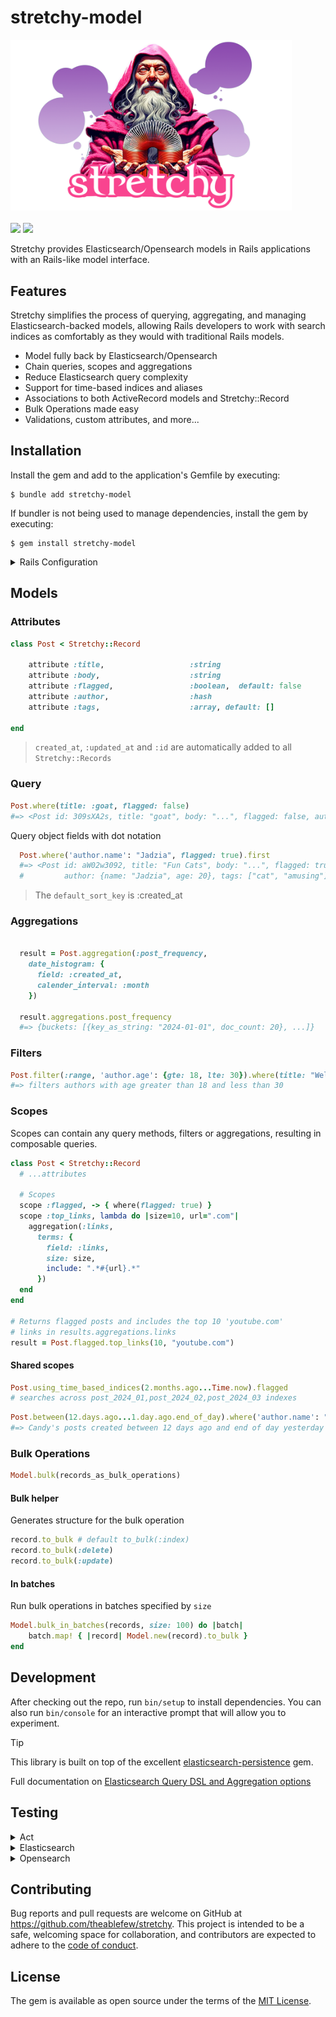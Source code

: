 stretchy-model
===

<p class="docsify-hide">
    <a href="https://stretchy.io/" target="_blank"><img src="./stretchy.logo.png" alt="Gum Image" width="450" /></a>
    <br><br>
    <a href="https://github.com/theablefew/stretchy/releases"><img src="https://img.shields.io/github/v/release/theablefew/stretchy?sort=semver&color=blue"></a>
    <a href="https://github.com/theablefew/stretchy/actions"><img src="https://github.com/theablefew/stretchy/actions/workflows/spec.yml/badge.svg"></a>

</p>

Stretchy provides Elasticsearch/Opensearch models in Rails applications with an Rails-like model interface.

## Features
Stretchy simplifies the process of querying, aggregating, and managing Elasticsearch-backed models, allowing Rails developers to work with search indices as comfortably as they would with traditional Rails models.

* Model fully back by Elasticsearch/Opensearch
* Chain queries, scopes and aggregations
* Reduce Elasticsearch query complexity
* Support for time-based indices and aliases
* Associations to both ActiveRecord models and Stretchy::Record
* Bulk Operations made easy
* Validations, custom attributes, and more...

## Installation

Install the gem and add to the application's Gemfile by executing:

    $ bundle add stretchy-model

If bundler is not being used to manage dependencies, install the gem by executing:

    $ gem install stretchy-model

<details>
<summary>Rails Configuration</summary>



```sh
rails credentials:edit
```

#### Add elasticsearch credentials
```yaml
elasticsearch:
   url: localhost:9200

# or opensearch
# opensearch:
#    host: https://localhost:9200
#    user: admin
#    password: admin
```

#### Create an initializer 
<p><sub><em>config/initializers/stretchy.rb</em></sub></p>

```ruby {file=config/initializers/stretchy.rb}
Stretchy.configure do |config|
    config.client = Elasticsearch::Client.new url: Rails.application.credentials.elasticsearch.url, log: true
end
```
</details>

## Models

### Attributes

```ruby
class Post < Stretchy::Record

    attribute :title,                   :string
    attribute :body,                    :string
    attribute :flagged,                 :boolean,  default: false  
    attribute :author,                  :hash 
    attribute :tags,                    :array, default: []

end
```
>`created_at`, `:updated_at` and `:id` are automatically added to all `Stretchy::Records`


### Query
```ruby
Post.where(title: :goat, flagged: false)
#=> <Post id: 309sXA2s, title: "goat", body: "...", flagged: false, author...>
```
Query object fields with dot notation
```ruby
  Post.where('author.name': "Jadzia", flagged: true).first
  #=> <Post id: aW02w3092, title: "Fun Cats", body: "...", flagged: true,
  #         author: {name: "Jadzia", age: 20}, tags: ["cat", "amusing"]>
```

> The `default_sort_key` is :created_at

### Aggregations
```ruby

  result = Post.aggregation(:post_frequency, 
    date_histogram: {
      field: :created_at,
      calender_interval: :month
    })

  result.aggregations.post_frequency
  #=> {buckets: [{key_as_string: "2024-01-01", doc_count: 20}, ...]}
```
### Filters

```ruby
Post.filter(:range, 'author.age': {gte: 18, lte: 30}).where(title: "Welcome")
#=> filters authors with age greater than 18 and less than 30
```

### Scopes
Scopes can contain any query methods, filters or aggregations, resulting in composable queries. 
```ruby
class Post < Stretchy::Record
  # ...attributes

  # Scopes
  scope :flagged, -> { where(flagged: true) }
  scope :top_links, lambda do |size=10, url=".com"| 
    aggregation(:links, 
      terms: {
        field: :links, 
        size: size, 
        include: ".*#{url}.*"
      })
  end
end

# Returns flagged posts and includes the top 10 'youtube.com' 
# links in results.aggregations.links
result = Post.flagged.top_links(10, "youtube.com")

```

#### Shared scopes

```ruby
Post.using_time_based_indices(2.months.ago...Time.now).flagged
# searches across post_2024_01,post_2024_02,post_2024_03 indexes
```

```ruby
Post.between(12.days.ago...1.day.ago.end_of_day).where('author.name': "candy")
#=> Candy's posts created between 12 days ago and end of day yesterday
```

### Bulk Operations


```ruby
Model.bulk(records_as_bulk_operations)
```

#### Bulk helper
Generates structure for the bulk operation
```ruby
record.to_bulk # default to_bulk(:index)
record.to_bulk(:delete)
record.to_bulk(:update)
```

#### In batches
Run bulk operations in batches specified by `size`
```ruby
Model.bulk_in_batches(records, size: 100) do |batch|
    batch.map! { |record| Model.new(record).to_bulk }
end
```


## Development

After checking out the repo, run `bin/setup` to install dependencies. You can also run `bin/console` for an interactive prompt that will allow you to experiment.

>[!TIP]
>This library is built on top of the excellent [elasticsearch-persistence](https://github.com/elastic/elasticsearch-rails/tree/main/elasticsearch-persistence) gem. 
>
> Full documentation on [Elasticsearch Query DSL and Aggregation options](https://github.com/elastic/elasticsearch-rails/tree/main/elasticsearch-persistence)

## Testing
<details>
<summary>Act</summary>

Run github action workflow locally

```sh
brew install act --HEAD
```

```sh
act -P ubuntu-latest=ghcr.io/catthehacker/ubuntu:runner-latest
```

</details>

<details>
<summary>Elasticsearch</summary>


```
docker-compose up elasticsearch
```

```
bundle exec rspec
```

</details>

<details>
<summary>Opensearch</summary>


```
docker-compose up opensearch
```

```
ENV['BACKEND']=opensearch bundle rspec 
```
</details>

## Contributing

Bug reports and pull requests are welcome on GitHub at https://github.com/theablefew/stretchy. This project is intended to be a safe, welcoming space for collaboration, and contributors are expected to adhere to the [code of conduct](https://github.com/theablefew/stretchy/blob/master/CODE_OF_CONDUCT.md).

## License

The gem is available as open source under the terms of the [MIT License](https://opensource.org/licenses/MIT).

